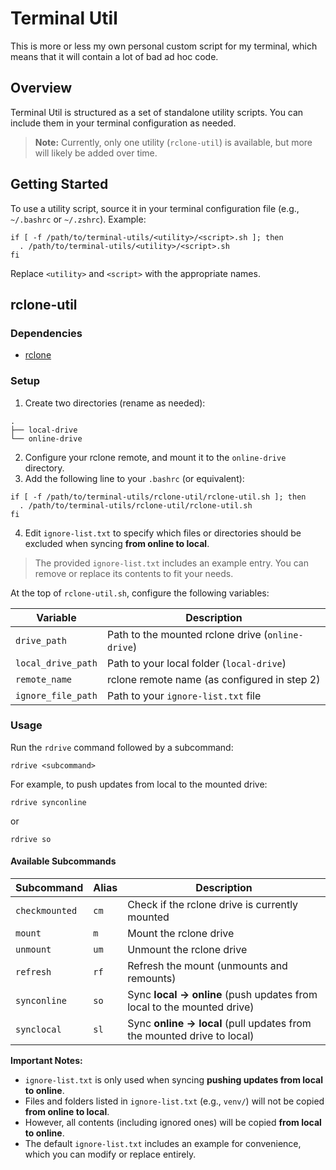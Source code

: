 # Terminal Util
This is more or less my own personal custom script for my terminal, which means that it will contain a lot of bad ad hoc code.
## Overview
Terminal Util is structured as a set of standalone utility scripts. You can include them in your terminal configuration as needed.

> **Note:** Currently, only one utility (`rclone-util`) is available, but more will likely be added over time.

## Getting Started
To use a utility script, source it in your terminal configuration file (e.g., `~/.bashrc` or `~/.zshrc`). Example:
```
if [ -f /path/to/terminal-utils/<utility>/<script>.sh ]; then
  . /path/to/terminal-utils/<utility>/<script>.sh
fi
```
Replace `<utility>` and `<script>` with the appropriate names.
## rclone-util
### Dependencies
- [rclone](https://rclone.org/)
### Setup
1. Create two directories (rename as needed):
```
.
├── local-drive
└── online-drive
```
2. Configure your rclone remote, and mount it to the `online-drive` directory.
3. Add the following line to your `.bashrc` (or equivalent):
```
if [ -f /path/to/terminal-utils/rclone-util/rclone-util.sh ]; then
  . /path/to/terminal-utils/rclone-util/rclone-util.sh
fi
```
4. Edit `ignore-list.txt` to specify which files or directories should be excluded when syncing **from online to local**.
> The provided `ignore-list.txt` includes an example entry. You can remove or replace its contents to fit your needs.

At the top of `rclone-util.sh`, configure the following variables:

| Variable           | Description                                           |
| ------------------ | ----------------------------------------------------- |
| `drive_path`       | Path to the mounted rclone drive (```online-drive```) |
| `local_drive_path` | Path to your local folder (```local-drive```)         |
| `remote_name`      | rclone remote name (as configured in step 2)          |
| `ignore_file_path` | Path to your `ignore-list.txt` file                   |
### Usage
Run the `rdrive` command followed by a subcommand:
```
rdrive <subcommand>
```
For example, to push updates from local to the mounted drive:
```
rdrive synconline
```
or
```
rdrive so
```
#### Available Subcommands

| Subcommand     | Alias | Description                                                            |
| -------------- | ----- | ---------------------------------------------------------------------- |
| `checkmounted` | `cm`  | Check if the rclone drive is currently mounted                         |
| `mount`        | `m`   | Mount the rclone drive                                                 |
| `unmount`      | `um`  | Unmount the rclone drive                                               |
| `refresh`      | `rf`  | Refresh the mount (unmounts and remounts)                              |
| `synconline`   | `so`  | Sync **local → online** (push updates from local to the mounted drive) |
| `synclocal`    | `sl`  | Sync **online → local** (pull updates from the mounted drive to local) |

**Important Notes:**
- `ignore-list.txt` is only used when syncing **pushing updates from local to online**.
- Files and folders listed in `ignore-list.txt` (e.g., `venv/`) will not be copied **from online to local**.
- However, all contents (including ignored ones) will be copied **from local to online**.
- The default `ignore-list.txt` includes an example for convenience, which you can modify or replace entirely.
